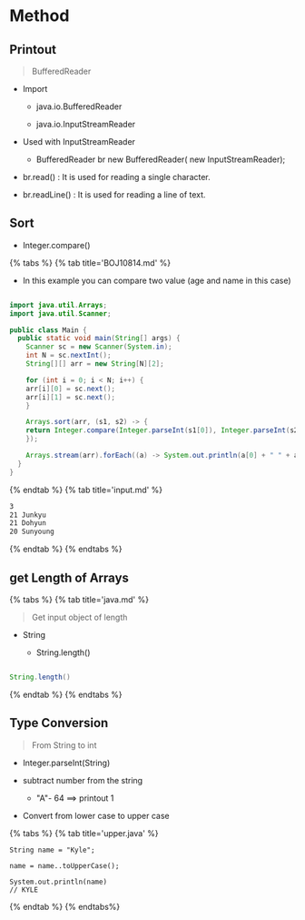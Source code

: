 # Method

## Printout

> BufferedReader

* Import

  * java.io.BufferedReader

  * java.io.InputStreamReader

* Used with InputStreamReader

  * BufferedReader br new BufferedReader( new InputStreamReader);

* br.read() : It is used for reading a single character.

* br.readLine() : It is used for reading a line of text.

## Sort

* Integer.compare()

{% tabs %}
{% tab title='BOJ10814.md' %}

* In this example you can compare two value (age and name in this case)

```java

import java.util.Arrays;
import java.util.Scanner;

public class Main {
  public static void main(String[] args) {
    Scanner sc = new Scanner(System.in);
    int N = sc.nextInt();
    String[][] arr = new String[N][2];

    for (int i = 0; i < N; i++) {
    arr[i][0] = sc.next();
    arr[i][1] = sc.next();
    }

    Arrays.sort(arr, (s1, s2) -> {
    return Integer.compare(Integer.parseInt(s1[0]), Integer.parseInt(s2[0]));
    });

    Arrays.stream(arr).forEach((a) -> System.out.println(a[0] + " " + a[1]));
  }
}

```

{% endtab %}
{% tab title='input.md' %}

```txt
3
21 Junkyu
21 Dohyun
20 Sunyoung

```

{% endtab %}
{% endtabs %}

## get Length of Arrays

{% tabs %}
{% tab title='java.md' %}
> Get input
> object of length

* String

  * String.length()

```java

String.length()

```

{% endtab %}
{% endtabs %}

## Type Conversion

> From String to int

* Integer.parseInt(String)

* subtract number from the string

  * "A"- 64 ==> printout 1

* Convert from lower case to upper case

{% tabs %}
{% tab title='upper.java' %}

```jave
String name = "Kyle";

name = name..toUpperCase();

System.out.println(name)
// KYLE

```

{% endtab %}
{% endtabs%}

